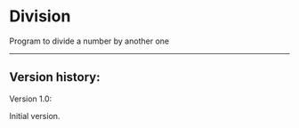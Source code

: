 # Division
Program to divide a number by another one

-----------

Version history:
----------------

Version 1.0:

Initial version.
